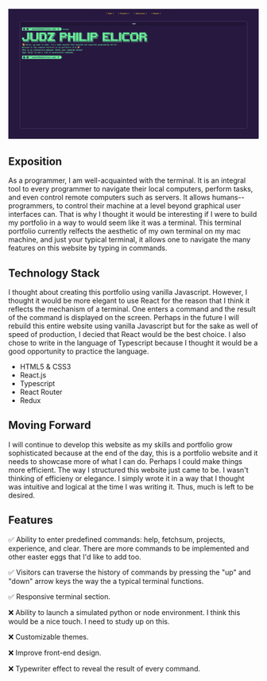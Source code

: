 ![](./docs/images/Screen%20Shot%202022-10-27%20at%2011.19.07%20AM.png)

## Exposition

As a programmer, I am well-acquainted with the terminal. It is an integral tool to every programmer to navigate their local computers, perform tasks, and even control remote computers such as servers. It allows humans--programmers, to control their machine at a level beyond graphical user interfaces can. That is why I thought it would be interesting if I were to build my portfolio in a way to would seem like it was a terminal. This terminal portfolio currently relfects the aesthetic of my own terminal on my mac machine, and just your typical terminal, it allows one to navigate the many features on this website by typing in commands.

## Technology Stack

I thought about creating this portfolio using vanilla Javascript. However, I thought it would be more elegant to use React for the reason that I think it reflects the mechanism of a terminal. One enters a command and the result of the command is displayed on the screen. Perhaps in the future I will rebuild this entire website using vanilla Javascript but for the sake as well of speed of production, I decied that React would be the best choice. I also chose to write in the language of Typescript because I thought it would be a good opportunity to practice the language.

- HTML5 & CSS3
- React.js
- Typescript
- React Router
- Redux

## Moving Forward

I will continue to develop this website as my skills and portfolio grow sophisticated because at the end of the day, this is a portfolio website and it needs to showcase more of what I can do. Perhaps I could make things more efficient. The way I structured this website just came to be. I wasn't thinking of efficieny or elegance. I simply wrote it in a way that I thought was intuitive and logical at the time I was writing it. Thus, much is left to be desired.

## Features
✅ Ability to enter predefined commands: help, fetchsum, projects, experience, and clear. There are more commands to be implemented and other easter eggs that I'd like to add too.

✅ Visitors can traverse the history of commands by pressing the "up" and "down" arrow keys the way the a typical terminal functions.

✅ Responsive terminal section. 

❌ Ability to launch a simulated python or node environment. I think this would be a nice touch. I need to study up on this.

❌ Customizable themes.

❌ Improve front-end design.

❌ Typewriter effect to reveal the result of every command.